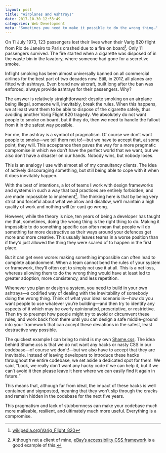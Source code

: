 ```yaml
---
layout: post
title: "Airplanes and Ashtrays"
date: 2017-10-30 12:53:49
categories: Web Development
meta: "Sometimes you need to make it possible to do the wrong thing…"
---
```


On 11 July 1973, 123 passengers lost their lives when their Varig 820 flight
from Rio de Janeiro to Paris crashed due to a fire on board[^1]. Only 11
passengers survived. The fire started when a cigarette was disposed of in the
waste bin in the lavatory, where someone had gone for a secretive smoke.

Inflight smoking has been almost universally banned on all commercial airlines
for the best part of two decades now. Still, in 2017, all planes are fitted with
ashtrays. Even brand new aircraft, built long after the ban was enforced, always
provide ashtrays for their passengers. Why?

The answer is relatively straightforward: despite smoking on an airplane being
illegal, someone will, inevitably, break the rules. When this happens, we at
least want them to be able to dispose of the cigarette safely, thus avoiding
another Varig Flight 820 tragedy. We absolutely do not want people to smoke on
board, but if they do, then we need to handle the fallout from it in the
safest way possible.

For me, the ashtray is a symbol of pragmatism. Of course we don’t want people to
smoke—we tell them not to!—but we have to accept that, at some point, they will.
This acceptance then paves the way for a more pragmatic compromise in which we
don’t have the perfect world that we want, but we also don’t have a disaster on
our hands. Nobody wins, but nobody loses.

This is an analogy I use with almost all of my consultancy clients. The idea of
actively discouraging something, but still being able to cope with it when it
does inevitably happen.

With the best of intentions, a lot of teams I work with design frameworks and
systems in such a way that bad practices are entirely forbidden, and are made
impossible to implement[^2]. The thinking here is that by being very strict and
forceful about what we allow and disallow, we’ll maintain a high quality of work
and nothing will (or can) go wrong.

However, while the theory is nice, ten years of being a developer has taught me
that, sometimes, doing the wrong thing is the right thing to do. Making it
impossible to do something specific can often mean that people will do something
far more destructive as their ways around your defences get more and more
creative. This usually leaves teams in a worse position than if they’d just
allowed the thing they were scared of to happen in the first place.

But it can get even worse: making something impossible can often lead to
complete abandonment. When a team cannot bend the rules of your system or
framework, they’ll often opt to simply not use it at all. This is a net loss,
whereas allowing them to do the wrong thing would have at least led to greater
adoption, more consistency, and less repetition.

Whenever you plan or design a system, you need to build in your own ashtrays—a
codified way of dealing with the inevitability of somebody doing the wrong
thing. Think of what your ideal scenario is—how do you want people to use
whatever you’re building—and then try to identify any aspects of it which may be
overly opinionated, prescriptive, or restrictive. Then try to preempt how people
might try to avoid or circumvent these rules, and work back from there until you
can design a safe middle-ground into your framework that can accept these
deviations in the safest, least destructive way possible.

The quickest example I can bring to mind is my own
[Shame.css](https://csswizardry.com/2013/04/shame-css/). The idea behind
Shame.css is that we do not want any hacks or nasty CSS in our codebase—of
course we don’t!—but we also have to accept that they are inevitable. Instead of
leaving developers to introduce these hacks throughout the entire codebase, we
set aside a dedicated spot for them. We said, <q>Look, we really don’t want any
hacky code if we can help it, but if we can’t avoid it then please leave it here
where we can easily find it again in future.</q>

This means that, although far from ideal, the impact of these hacks is well
contained and signposted, meaning that they won’t slip through the cracks and
remain hidden in the codebase for the next five years.

This pragmatism and lack of stubbornness can make your codebase much more
malleable, resilient, and ultimately much more useful. Everything is
a compromise.

[^1]: [wikipedia.org/Varig_Flight_820](https://en.wikipedia.org/wiki/Varig_Flight_820)
[^2]: Although not a client of mine, [eBay’s accessibility CSS framework](http://www.ebaytechblog.com/2015/11/04/how-our-css-framework-helps-enforce-accessibility/) is a good example of this.
